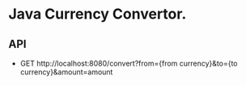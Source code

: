# Java Currency Convertor.

## API
- GET http://localhost:8080/convert?from={from currency}&to={to currency}&amount=amount